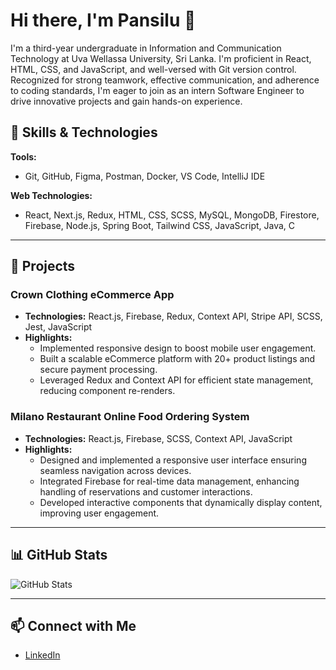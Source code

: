 # Hi there, I'm Pansilu 👋

I'm a third-year undergraduate in Information and Communication Technology at Uva Wellassa University, Sri Lanka. I'm proficient in React, HTML, CSS, and JavaScript, and well-versed with Git version control. Recognized for strong teamwork, effective communication, and adherence to coding standards, I'm eager to join as an intern Software Engineer to drive innovative projects and gain hands-on experience.

## 🚀 Skills & Technologies

**Tools:**  
- Git, GitHub, Figma, Postman, Docker, VS Code, IntelliJ IDE

**Web Technologies:**  
- React, Next.js, Redux, HTML, CSS, SCSS, MySQL, MongoDB, Firestore, Firebase, Node.js, Spring Boot, Tailwind CSS, JavaScript, Java, C

---

## 📂 Projects

### Crown Clothing eCommerce App
- **Technologies:** React.js, Firebase, Redux, Context API, Stripe API, SCSS, Jest, JavaScript  
- **Highlights:**
  - Implemented responsive design to boost mobile user engagement.
  - Built a scalable eCommerce platform with 20+ product listings and secure payment processing.
  - Leveraged Redux and Context API for efficient state management, reducing component re-renders.

### Milano Restaurant Online Food Ordering System
- **Technologies:** React.js, Firebase, SCSS, Context API, JavaScript  
- **Highlights:**
  - Designed and implemented a responsive user interface ensuring seamless navigation across devices.
  - Integrated Firebase for real-time data management, enhancing handling of reservations and customer interactions.
  - Developed interactive components that dynamically display content, improving user engagement.

---

## 📊 GitHub Stats

![GitHub Stats](https://github-readme-stats.vercel.app/api?username=Pansilu&show_icons=true&theme=synthwave)

---

## 📫 Connect with Me

- [LinkedIn](https://www.linkedin.com/in/pansilu-ruvinsara)
